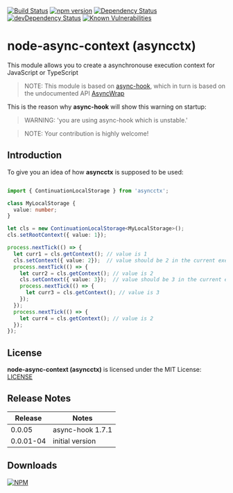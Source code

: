 [![Build Status](https://api.travis-ci.org/gms1/node-async-context.svg?branch=master)](https://travis-ci.org/gms1/node-async-context)
[![npm version](https://badge.fury.io/js/asyncctx.svg)](https://badge.fury.io/js/asyncctx)
[![Dependency Status](https://david-dm.org/gms1/node-async-context.svg)](https://david-dm.org/gms1/node-async-context)
[![devDependency Status](https://david-dm.org/gms1/node-async-context/dev-status.svg)](https://david-dm.org/gms1/node-async-context#info=devDependencies)
[![Known Vulnerabilities](https://snyk.io/test/github/gms1/node-async-context/badge.svg)](https://snyk.io/test/github/gms1/node-async-context)

# node-async-context (asyncctx)
This module allows you to create a asynchronouse execution context for JavaScript or TypeScript

> NOTE: This module is based on [async-hook](https://github.com/AndreasMadsen/async-hook), which in turn is based 
on the undocumented API [AsyncWrap](https://github.com/nodejs/diagnostics/blob/master/tracing/AsyncWrap/README.md)

This is the reason why **async-hook** will show this warning on startup:

> WARNING: 'you are using async-hook which is unstable.'

> NOTE: Your contribution is highly welcome!

## Introduction

To give you an idea of how **asyncctx** is supposed to be used:
 

```TypeScript

import { ContinuationLocalStorage } from 'asyncctx';

class MyLocalStorage {
  value: number;
}

let cls = new ContinuationLocalStorage<MyLocalStorage>();
cls.setRootContext({ value: 1});

process.nextTick(() => {
  let curr1 = cls.getContext(); // value is 1
  cls.setContext({ value: 2});  // value should be 2 in the current execution context and below
  process.nextTick(() => {
    let curr2 = cls.getContext(); // value is 2
    cls.setContext({ value: 3});  // value should be 3 in the current execution context and below
    process.nextTick(() => {
      let curr3 = cls.getContext(); // value is 3
    });
  });
  process.nextTick(() => {
    let curr4 = cls.getContext(); // value is 2
  });
});

```

## License

**node-async-context (asyncctx)** is licensed under the MIT License:
[LICENSE](./LICENSE)

## Release Notes

| Release   | Notes                                                                                                                            |
|-----------|----------------------------------------------------------------------------------------------------------------------------------|
| 0.0.05    | async-hook 1.7.1                                                                                                                 |
| 0.0.01-04 | initial version                                                                                                                  |

## Downloads

[![NPM](https://nodei.co/npm/asyncctx.png?downloads=true&downloadRank=true&stars=true)](https://www.npmjs.com/package/asyncctx)
